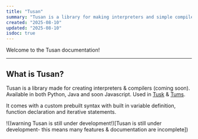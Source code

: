 ```yaml
---
title: "Tusan"
summary: "Tusan is a library for making interpreters and simple compilers"
created: "2025-08-10"
updated: "2025-08-10"
isdoc: true
---
```


Welcome to the Tusan documentation!

---
## What is Tusan?

Tusan is a library made for creating interpreters & compilers (coming soon). Available in both Python, Java and soon Javascript. Used in [Tusk](https://tusk.tutla.net) & [Tums](/tums).

It comes with a custom prebuilt syntax with built in variable definition, function declaration and iterative statements.

!((warning Tusan is still under development!)[Tusan is still under development- this means many features & documentation are incomplete])

